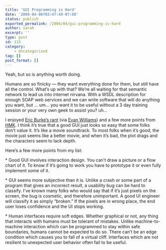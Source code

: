 ```yaml
---
title: 'GUI Programming is Hard'
date: '2004-04-06T03:47:49-07:00'
status: publish
exported_permalink: /2004/04/gui-programming-is-hard
author: sarah
excerpt: ''
type: post
id: 115
category:
    - Uncategorized
tag: []
post_format: []
---
```

Yeah, but so is anything worth doing.

Humans are so finicky — they want everything done for them, but still have all the control. What’s up with that? We’re all waiting for that semantic network to lead us into internet nirvana. With a WSDL description for enough SOAP web services and we can write software that will do anything you want, but … um… you want it to be useful without a 3 day training session or your very own geek to assist you? uh…

I enjoyed [Eric Burke’s rant](http://www.oreillynet.com/pub/wlg/4649) (via [Evan Williams](http://www.evhead.com/archives/2004_04_01_archive.asp#108114217841672689)) and a few more points from [HMK](http://www.extragroup.de/weblog/hmk/archives/000687.html). I think it’s true that a good GUI just looks so easy that some folks don’t value it. It’s like a movie soundtrack. To most folks when it’s good, the movie just seems like a better movie, and when it’s bad, the plot drags and the characters seem to lack depth.

Here’s a few more points from my list:

\* Good GUI involves interaction design. You can’t draw a picture or a flow chart of it. To know if it’s going to work you have to prototype it or even fully implement some of it.

\* GUI seems more subjective than it is. Unlike a crash or some part of a program that gives an incorrect result, a usability bug can be hard to classify. I’ve known many folks who would say that if it’s just pixels on the screen, the bug is cosmetic, and therefore unimportant. A good UI engineer will classify it as simply “broken.” If the pixels are in wrong place, the end user loses confidence and the UI stops working.

\* Human interfaces require soft edges. Whether graphical or not, any thing that interacts with humans must be tolerant of mistakes. Unlike machine-to-machine interaction which can be programmed to stay within safe boundaries, humans cannot be expected to do so. There can’t be an edge condition which causes you to fall of a virtual cliff. Interfaces which are not resilient to unexpected user behavior often fail to be useful.